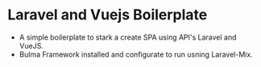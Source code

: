 # Laravel and Vuejs Boilerplate

- A simple boilerplate to stark a create SPA using API's Laravel and VueJS.
- Bulma Framework installed and configurate to run  usning Laravel-Mix.

